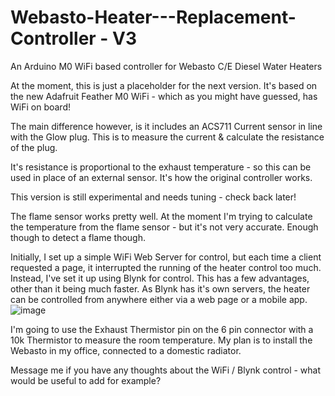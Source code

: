 # Webasto-Heater---Replacement-Controller - V3
An Arduino M0 WiFi based controller for Webasto C/E Diesel Water Heaters

At the moment, this is just a placeholder for the next version.
It's based on the new Adafruit Feather M0 WiFi - which as you might have guessed, has WiFi on board!

The main difference however, is it includes an ACS711 Current sensor in line with the Glow plug.  This is to measure the current & calculate the resistance of the plug.

It's resistance is proportional to the exhaust temperature - so this can be used in place of an external sensor.  It's how the original controller works.

This version is still experimental and needs tuning - check back later!

The flame sensor works pretty well.  At the moment I'm trying to calculate the temperature from the flame sensor - but it's not very accurate.  Enough though to detect a flame though.

Initially, I set up a simple WiFi Web Server for control, but each time a client requested a page, it interrupted the running of the heater control too much.  Instead, I've set it up using Blynk for control.  This has a few advantages, other than it being much faster.  As Blynk has it's own servers, the heater can be controlled from anywhere either via a web page or a mobile app.
![image](https://user-images.githubusercontent.com/13219057/208894111-aaec3692-a0ec-4785-b11c-fa1f88bb0fd0.png)

I'm going to use the Exhaust Thermistor pin on the 6 pin connector with a 10k Thermistor to measure the room temperature.  My plan is to install the Webasto in my office, connected to a domestic radiator.

Message me if you have any thoughts about the WiFi / Blynk control - what would be useful to add for example?

